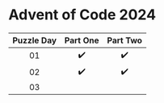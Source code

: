 # Advent of Code 2024

| Puzzle Day | Part One | Part Two |
| :---: | :---: | :---: |
| 01 | :heavy_check_mark: | :heavy_check_mark: |
| 02 | :heavy_check_mark: | :heavy_check_mark: |
| 03 | | |

